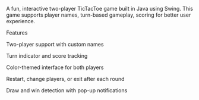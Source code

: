A fun, interactive two-player TicTacToe game built in Java using Swing. This game supports player names, turn-based gameplay, scoring for better user experience.

Features

Two-player support with custom names

Turn indicator and score tracking

Color-themed interface for both players

Restart, change players, or exit after each round

Draw and win detection with pop-up notifications
